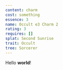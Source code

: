 ```yaml
---
content: charm
cost: something
essence: 3
name: Occult e3 Charm 2
rating: 3
requires: []
splat: Second Sunrise
trait: Occult
tree: Sorcerer
---
```


Hello **world**!
